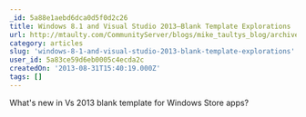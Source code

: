 ```yaml
---
_id: 5a88e1aebd6dca0d5f0d2c26
title: Windows 8.1 and Visual Studio 2013–Blank Template Explorations
url: http://mtaulty.com/CommunityServer/blogs/mike_taultys_blog/archive/2013/08/26/windows-8-1-and-visual-studio-2013-blank-template-explorations.aspx
category: articles
slug: 'windows-8-1-and-visual-studio-2013-blank-template-explorations'
user_id: 5a83ce59d6eb0005c4ecda2c
createdOn: '2013-08-31T15:40:19.000Z'
tags: []
---
```


What's new in Vs 2013 blank template for Windows Store apps?
